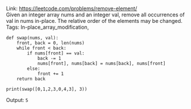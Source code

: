 Link: https://leetcode.com/problems/remove-element/  
Given an integer array nums and an integer val, remove all occurrences of val in nums in-place. The relative order of the elements may be changed.
Tags: In-place\_array\_modification, 
```python3
def swap(nums, val):
    front, back = 0, len(nums)
    while front < back:
        if nums[front] == val:
            back -= 1
            nums[front], nums[back] = nums[back], nums[front]
        else:
            front += 1
    return back

print(swap([0,1,2,3,0,4,3], 3))
```
Output: `5`
